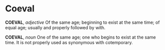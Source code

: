 # Coeval

**COEVAL**, _adjective_ Of the same age; beginning to exist at the same time; of equal age; usually and properly followed by with.

**COEVAL**, _noun_ One of the same age; one who begins to exist at the same time. It is not properly used as synonymous with cotemporary.